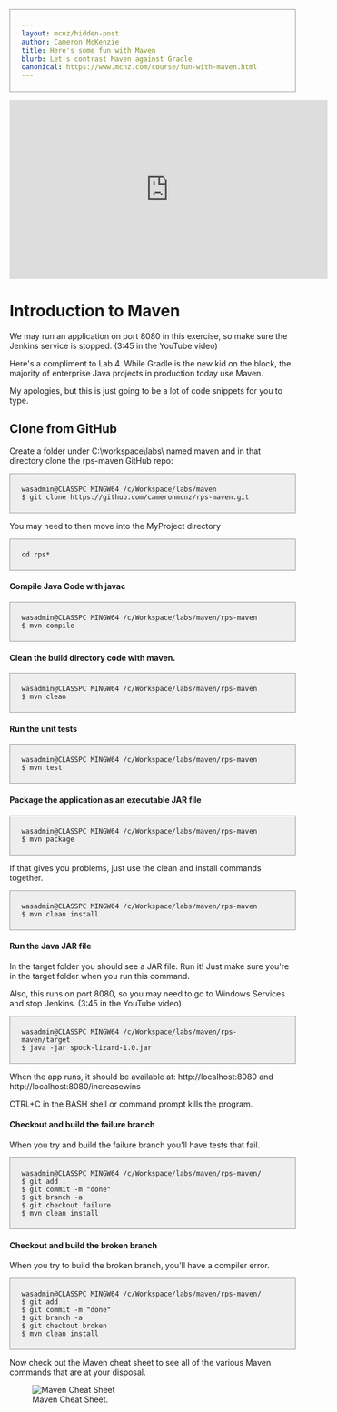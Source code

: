 ```yaml
---
layout: mcnz/hidden-post
author: Cameron McKenzie
title: Here's some fun with Maven
blurb: Let's contrast Maven against Gradle
canonical: https://www.mcnz.com/course/fun-with-maven.html
---
```

<style>
pre code {
  background-color: #eee;
  border: 1px solid #999;
  display: block;
  padding: 20px;
}
</style>

<div class="embed-responsive embed-responsive-16by9">
<iframe width="560" height="315" src="https://www.youtube.com/embed/VHz5gs5ANGE" frameborder="0" allow="accelerometer; autoplay; clipboard-write; encrypted-media; gyroscope; picture-in-picture" allowfullscreen></iframe>
</div>

# Introduction to Maven

We may run an application on port 8080 in this exercise, so make sure the Jenkins service is stopped. (3:45 in the YouTube video)

Here's a compliment to Lab 4. While Gradle is the new kid on the block, the majority of enterprise Java projects in production today use Maven.

My apologies, but this is just going to be a lot of code snippets for you to type.

## Clone from GitHub

Create a folder under C:\workspace\labs\ named maven and in that directory clone the rps-maven GitHub repo:

<pre><code>wasadmin@CLASSPC MINGW64 /c/Workspace/labs/maven
$ git clone https://github.com/cameronmcnz/rps-maven.git
</code></pre>
You may need to then move into the MyProject directory

<pre><code>cd rps*</code></pre>

#### Compile Java Code with javac

<pre><code>wasadmin@CLASSPC MINGW64 /c/Workspace/labs/maven/rps-maven
$ mvn compile
</code></pre>

#### Clean the build directory code with maven. 

<pre><code>wasadmin@CLASSPC MINGW64 /c/Workspace/labs/maven/rps-maven
$ mvn clean
</code></pre>

#### Run the unit tests 

<pre><code>wasadmin@CLASSPC MINGW64 /c/Workspace/labs/maven/rps-maven
$ mvn test
</code></pre>

#### Package the application as an executable JAR file

<pre><code>wasadmin@CLASSPC MINGW64 /c/Workspace/labs/maven/rps-maven
$ mvn package
</code></pre>

If that gives you problems, just use the clean and install commands together.

<pre><code>wasadmin@CLASSPC MINGW64 /c/Workspace/labs/maven/rps-maven
$ mvn clean install
</code></pre>

#### Run the Java JAR file

In the target folder you should see a JAR file. Run it! Just make sure you're in the target folder when you run this command.

Also, this runs on port 8080, so you may need to go to Windows Services and stop Jenkins. (3:45 in the YouTube video)


<pre><code>wasadmin@CLASSPC MINGW64 /c/Workspace/labs/maven/rps-maven/target
$ java -jar spock-lizard-1.0.jar
</code></pre>

When the app runs, it should be available at: http://localhost:8080 and http://localhost:8080/increasewins

CTRL+C in the BASH shell or command prompt kills the program.

#### Checkout and build the failure branch

When you try and build the failure branch you'll have tests that fail.

<pre><code>wasadmin@CLASSPC MINGW64 /c/Workspace/labs/maven/rps-maven/
$ git add .
$ git commit -m "done"
$ git branch -a
$ git checkout failure
$ mvn clean install
</code></pre>

#### Checkout and build the broken branch

When you try to build the broken branch, you'll have a compiler error.

<pre><code>wasadmin@CLASSPC MINGW64 /c/Workspace/labs/maven/rps-maven/
$ git add .
$ git commit -m "done"
$ git branch -a
$ git checkout broken
$ mvn clean install
</code></pre>

Now check out the Maven cheat sheet to see all of the various Maven commands that are at your disposal.

<figure class="figure">
  <img src="https://pbs.twimg.com/media/C-KM9LfXkAAUFHP?format=jpg" alt="Maven Cheat Sheet" class="img-fluid mx-auto d-block img-thumbnail rounded ">
  <figcaption class="figure-caption">Maven Cheat Sheet.</figcaption>
</figure>


